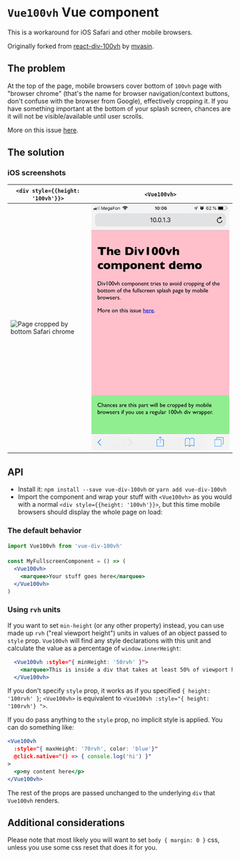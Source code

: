 # `Vue100vh` Vue component
<!-- [![CircleCI](https://circleci.com/gh/kculmback/vue-div-100vh.svg?style=svg&circle-token=cd3f9e7031e393880d945af301841db926000ec4)](https://circleci.com/gh/kculmback/vue-div-100vh)
[![npm version](https://badge.fury.io/js/vue-div-100vh.svg)](https://badge.fury.io/js/vue-div-100vh) -->

This is a workaround for iOS Safari and other mobile browsers.

Originally forked from [react-div-100vh](https://github.com/mvasin/react-div-100vh) by [mvasin](https://github.com/mvasin).

## The problem

At the top of the page, mobile browsers cover bottom of `100vh` page with "browser chrome" (that's the name for browser navigation/context buttons, don't confuse with the browser from Google), effectively cropping it. If you have something important at the bottom of your splash screen, chances are it will not be visible/available until user scrolls.

More on this issue [here](https://nicolas-hoizey.com/2015/02/viewport-height-is-taller-than-the-visible-part-of-the-document-in-some-mobile-browsers.html
).

## The solution
### iOS screenshots
| `<div style={{height: '100vh'}}>` | `<Vue100vh>` |
| --- | --- |
| ![Page cropped by bottom Safari chrome](https://raw.githubusercontent.com/kculmback/vue-div-100vh/master/images/regular-div.png) | ![Page cropped by bottom Safari chrome](https://raw.githubusercontent.com/kculmback/vue-div-100vh/master/images/vue-div-100vh.png) |

<!-- ### The demo
Browse https://vue-div-100vh.netlify.com on your phone! -->

## API
- Install it: `npm install --save vue-div-100vh` or `yarn add vue-div-100vh`
- Import the component and wrap your stuff with `<Vue100vh>` as you would with a normal `<div style={{height: '100vh'}}>`, but this time mobile browsers should display the whole page on load:

### The default behavior

```jsx
import Vue100vh from 'vue-div-100vh'

const MyFullscreenComponent = () => (
  <Vue100vh>
    <marquee>Your stuff goes here</marquee>
  </Vue100vh>
)
```

### Using `rvh` units

If you want to set `min-height` (or any other property) instead, you can use made up `rvh` ("real viewport height") units in values of an object passed to `style` prop. `Vue100vh` will find any style declarations with this unit and calculate the value as a percentage of `window.innerHeight`:

```jsx
  <Vue100vh :style="{ minHeight: '50rvh' }">
    <marquee>This is inside a div that takes at least 50% of viewport height.</marquee>
  </Vue100vh>
```

If you don't specify `style` prop, it works as if you specified `{ height: '100rvh' }`;
`<Vue100vh>` is equivalent to `<Vue100vh :style="{ height: '100rvh'} ">`.

If you do pass anything to the `style` prop, no implicit style is applied. You can do something like:

```jsx
<Vue100vh
  :style="{ maxHeight: '70rvh', color: 'blue'}"
  @click.native="() => { console.log('hi') }"
>
  <p>my content here</p>
</Vue100vh>
```

The rest of the props are passed unchanged to the underlying `div` that `Vue100vh` renders.

## Additional considerations

Please note that most likely you will want to set `body { margin: 0 }` css, unless you use some css reset that does it for you.

<!-- ## Testing
This component is tested with Jest and <a href="https://www.browserstack.com"><img title="BrowserStack Logo" alt="BrowserStack Logo" height="40" src="images/Browserstack-logo.svg"></a> -->